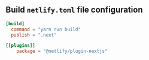 ## Build `netlify.toml` file configuration

```toml
[build]
  command = "yarn run build"
  publish = ".next"

[[plugins]]
    package = "@netlify/plugin-nextjs"
```
